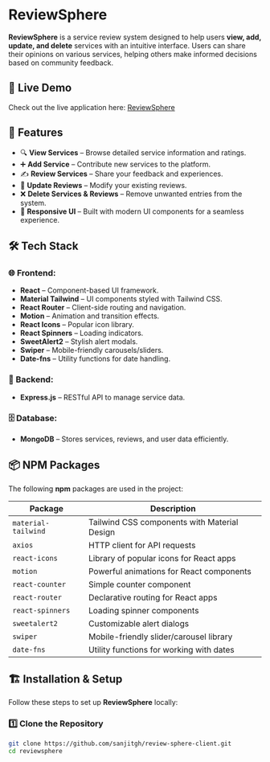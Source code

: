 # ReviewSphere

**ReviewSphere** is a service review system designed to help users **view, add, update, and delete** services with an intuitive interface. Users can share their opinions on various services, helping others make informed decisions based on community feedback.

## 🚀 Live Demo
Check out the live application here: [ReviewSphere](https://reviewsphere-39258.web.app/)

## 📌 Features
- 🔍 **View Services** – Browse detailed service information and ratings.
- ➕ **Add Service** – Contribute new services to the platform.
- ✍ **Review Services** – Share your feedback and experiences.
- 📝 **Update Reviews** – Modify your existing reviews.
- ❌ **Delete Services & Reviews** – Remove unwanted entries from the system.
- 🎨 **Responsive UI** – Built with modern UI components for a seamless experience.

## 🛠️ Tech Stack

### 🌐 Frontend:
- **React** – Component-based UI framework.
- **Material Tailwind** – UI components styled with Tailwind CSS.
- **React Router** – Client-side routing and navigation.
- **Motion** – Animation and transition effects.
- **React Icons** – Popular icon library.
- **React Spinners** – Loading indicators.
- **SweetAlert2** – Stylish alert modals.
- **Swiper** – Mobile-friendly carousels/sliders.
- **Date-fns** – Utility functions for date handling.

### 🔧 Backend:
- **Express.js** – RESTful API to manage service data.

### 🗄️ Database:
- **MongoDB** – Stores services, reviews, and user data efficiently.

## 📦 NPM Packages
The following **npm** packages are used in the project:

| Package             | Description |
|---------------------|-------------|
| `material-tailwind` | Tailwind CSS components with Material Design |
| `axios`            | HTTP client for API requests |
| `react-icons`      | Library of popular icons for React apps |
| `motion`          | Powerful animations for React components |
| `react-counter`   | Simple counter component |
| `react-router`    | Declarative routing for React apps |
| `react-spinners`  | Loading spinner components |
| `sweetalert2`     | Customizable alert dialogs |
| `swiper`          | Mobile-friendly slider/carousel library |
| `date-fns`        | Utility functions for working with dates |

## 🏗️ Installation & Setup

Follow these steps to set up **ReviewSphere** locally:

### 1️⃣ Clone the Repository
```sh
git clone https://github.com/sanjitgh/review-sphere-client.git
cd reviewsphere
